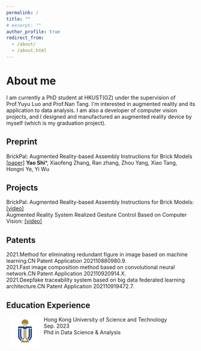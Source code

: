 ```yaml
---
permalink: /
title: ""
# excerpt: ""
author_profile: true
redirect_from: 
  - /about/
  - /about.html
---
```

# About me
I am currently a PhD student at HKUST(GZ) under the supervision of Prof.Yuyu Luo and Prof.Nan Tang. I'm interested in augmented reality and its application to data analysis. I am also a developer of computer vision projects, and I designed and manufactured an augmented reality device by myself (which is my graduation project). 

## Preprint
BrickPal: Augmented Reality-based Assembly Instructions for Brick Models <br>
[\[paper\]](https://doi.org/10.48550/arXiv.2307.03162)
**Yao Shi**\*, Xiaofeng Zhang, Ran zhang, Zhou Yang, Xiao Tang, Hongni Ye, Yi Wu

## Projects 
BrickPal: Augmented Reality-based Assembly Instructions for Brick Models: [\[video\]](https://origami.dance/brickpal) <br>
Augmented Reality System Realized Gesture Control Based on Computer Vision: [\[video\]](https://www.bilibili.com/video/BV1144y1v7ii)

## Patents
2021.Method for eliminating redundant figure in image based on machine learning.CN Patent Application 202110880980.9. <br>
2021.Fast image composition method based on convolutional neural network.CN Patent Application 202110920914.X. <br>
2021.Deepfake traceability system based on big data federated learning architecture.CN Patent Application 202110919472.7. <br>

## Education Experience

<dl><dt><img align="left" width="80" height="80" hspace="10" src="images/hkust.jpg" /></dt><dt> Hong Kong University of Science and Technology</dt>
<dd>Sep. 2023</dd>
<dd>Phd in Data Science & Analysis</dd>
